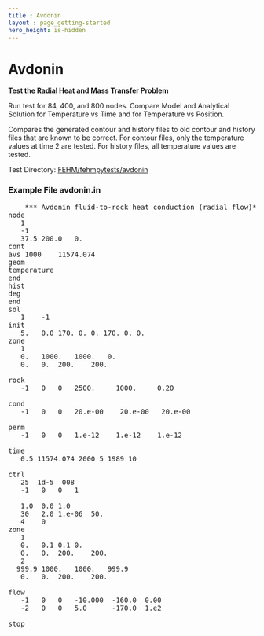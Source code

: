 ```yaml
---
title : Avdonin
layout : page_getting-started
hero_height: is-hidden
---
```


# Avdonin

**Test the Radial Heat and Mass Transfer Problem**

Run test for 84, 400, and 800 nodes. Compare Model and Analytical Solution for Temperature vs Time and for Temperature vs Position.

Compares the generated contour and history files to old contour and history files that are known to be correct. For contour files, only the temperature values at time 2 are tested. For history files, all temperature values are tested.


Test Directory: [FEHM/fehmpytests/avdonin](https://github.com/lanl/FEHM/tree/master/fehmpytests/avdonin)


### Example File avdonin.in
<pre>
	*** Avdonin fluid-to-rock heat conduction (radial flow)***
node
   1
   -1
   37.5	200.0	0.
cont
avs	1000	11574.074
geom
temperature
end
hist 
deg
end
sol
   1	-1
init
   5.	0.0	170. 0. 0. 170. 0. 0.
zone
   1 
   0.	1000.	1000.	0.   
   0.	0.	200.	200.

rock
   -1	0	0	2500.     1000.     0.20

cond
   -1	0	0	20.e-00    20.e-00   20.e-00

perm
   -1	0	0	1.e-12    1.e-12    1.e-12

time
   0.5 11574.074 2000 5 1989 10

ctrl
   25  1d-5  008
   -1	0	0	1

   1.0	0.0	1.0
   30	2.0	1.e-06	50.
   4	0
zone
   1
   0.	0.1	0.1	0.   
   0.	0.	200.	200.
   2
  999.9	1000.	1000.	999.9   
   0.	0.	200.	200.

flow
   -1	0	0	-10.000  -160.0  0.00
   -2	0	0	5.0      -170.0  1.e2

stop
</pre>
